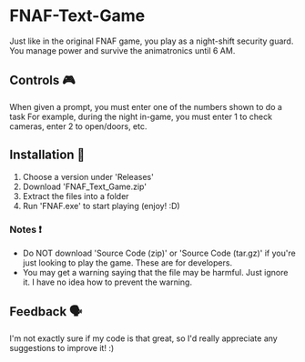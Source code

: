 # FNAF-Text-Game

Just like in the original FNAF game, you play as a night-shift security guard.
You manage power and survive the animatronics until 6 AM.

## Controls 🎮
When given a prompt, you must enter one of the numbers shown to do a task
For example, during the night in-game, you must enter 1 to check cameras, enter 2 to open/doors, etc.

## Installation 🔧
1. Choose a version under 'Releases'
2. Download 'FNAF_Text_Game.zip' 
3. Extract the files into a folder
4. Run 'FNAF.exe' to start playing (enjoy! :D)
### Notes ❗
- Do NOT download 'Source Code (zip)' or 'Source Code (tar.gz)' if you're just looking to play the game. These are for developers.
- You may get a warning saying that the file may be harmful. Just ignore it. I have no idea how to prevent the warning.

## Feedback 🗣️
I'm not exactly sure if my code is that great, so I'd really appreciate any suggestions to improve it! :)
